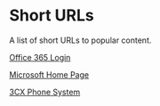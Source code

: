 # Short URLs
A list of short URLs to popular content.

[Office 365 Login](https://exe.io/79An)

[Microsoft Home Page](https://exe.io/jDyBoq6)

[3CX Phone System](https://exe.io/5F3PDjB)
